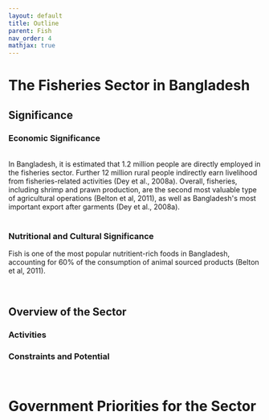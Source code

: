 ```yaml
---
layout: default
title: Outline
parent: Fish
nav_order: 4
mathjax: true
---
```


# The Fisheries Sector in Bangladesh
## Significance
### Economic Significance

<br>
In Bangladesh, it is estimated that 1.2 million people are directly employed in the fisheries sector. Further 12 million rural people indirectly earn livelihood from fisheries-related activities (Dey et al., 2008a). Overall, fisheries, including shrimp and prawn production, are the second most valuable type of agricultural operations (Belton et al, 2011), as well as Bangladesh's most important export after garments (Dey et al., 2008a). <br>



<br> 

### Nutritional and Cultural Significance

Fish is one of the most popular nutritient-rich foods in Bangladesh, accounting for 60% of the consumption of animal sourced products (Belton et al, 2011).



<br> 

## Overview of the Sector

### Activities

### Constraints and Potential 


<br> 

# Government Priorities for the Sector
